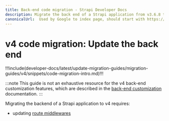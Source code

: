 ```yaml
---
title: Back-end code migration - Strapi Developer Docs
description: Migrate the back end of a Strapi application from v3.6.8 to v4.0.x with step-by-step instructions
canonicalUrl:  Used by Google to index page, should start with https://docs.strapi.io/ — delete this comment when done [paste final URL here]
---
```


<!-- TODO: update SEO -->

# v4 code migration: Update the back end

!!!include(developer-docs/latest/update-migration-guides/migration-guides/v4/snippets/code-migration-intro.md)!!!

:::note
This guide is not an exhaustive resource for the v4 back-end customization features, which are described in the [back-end customization](/developer-docs/latest/development/backend-customization.md) documentation.
:::

Migrating the backend of a Strapi application to v4 requires:

* updating [route middlewares](/developer-docs/latest/update-migration-guides/migration-guides/v4/code/backend/route-middlewares.md)

